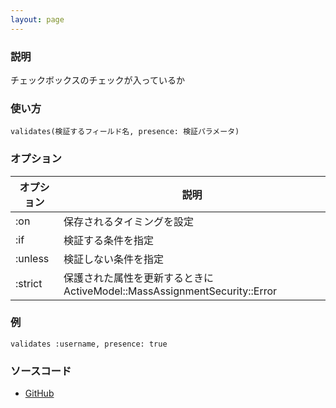 ```yaml
---
layout: page
---
```

### 説明
チェックボックスのチェックが入っているか

### 使い方
    validates(検証するフィールド名, presence: 検証パラメータ)

### オプション

オプション   | 説明
------- | ---------------------------------------------------------
:on     | 保存されるタイミングを設定
:if     | 検証する条件を指定
:unless | 検証しない条件を指定
:strict | 保護された属性を更新するときにActiveModel::MassAssignmentSecurity::Error

### 例
    validates :username, presence: true

### ソースコード
* [GitHub](https://github.com/rails/rails/blob/f33d52c95217212cbacc8d5e44b5a8e3cdc6f5b3/activemodel/lib/active_model/validations/validates.rb#L105)